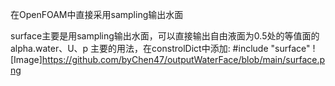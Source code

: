 
在OpenFOAM中直接采用sampling输出水面 

surface主要是用sampling输出水面，可以直接输出自由液面为0.5处的等值面的alpha.water、U、p
主要的用法，在constrolDict中添加: #include "surface"
![Image]https://github.com/byChen47/outputWaterFace/blob/main/surface.png
